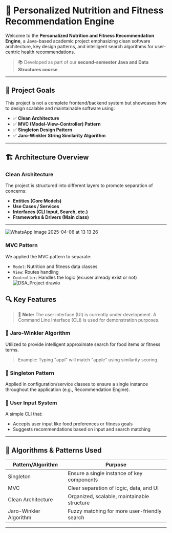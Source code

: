 # 🥗 Personalized Nutrition and Fitness Recommendation Engine

Welcome to the **Personalized Nutrition and Fitness Recommendation Engine**, a Java-based academic project emphasizing clean software architecture, key design patterns, and intelligent search algorithms for user-centric health recommendations.

> 📚 Developed as part of our **second-semester Java and Data Structures course**.

---

## 🚀 Project Goals

This project is not a complete frontend/backend system but showcases how to design scalable and maintainable software using:

- ✅ **Clean Architecture**
- ✅ **MVC (Model-View-Controller) Pattern**
- ✅ **Singleton Design Pattern**
- ✅ **Jaro-Winkler String Similarity Algorithm**

---

## 🏗️ Architecture Overview

### Clean Architecture
The project is structured into different layers to promote separation of concerns:

- **Entities (Core Models)**
- **Use Cases / Services**
- **Interfaces (CLI Input, Search, etc.)**
- **Frameworks & Drivers (Main class)**
- ---
![WhatsApp Image 2025-04-06 at 13 13 26](https://github.com/user-attachments/assets/151e4a84-5d4d-42d2-aaf3-2205e551df0e)

### MVC Pattern
We applied the MVC pattern to separate:
- `Model`: Nutrition and fitness data classes
- `View`: Routes handling 
- `Controller`: Handles the logic (ex:user already exist or not)
![DSA_Project drawio](https://github.com/user-attachments/assets/705897a5-6493-44b6-89be-1e112f727a87)





## 🔍 Key Features

> 🧪 **Note:** The user interface (UI) is currently under development. A Command Line Interface (CLI) is used for demonstration purposes.

### 🔸 Jaro-Winkler Algorithm
Utilized to provide intelligent approximate search for food items or fitness terms.  
> Example: Typing "appl" will match "apple" using similarity scoring.

### 🔸 Singleton Pattern
Applied in configuration/service classes to ensure a single instance throughout the application (e.g., Recommendation Engine).

### 🔸 User Input System
A simple CLI that:
- Accepts user input like food preferences or fitness goals
- Suggests recommendations based on input and search matching

---

## 🧠 Algorithms & Patterns Used

| Pattern/Algorithm       | Purpose                                      |
|-------------------------|----------------------------------------------|
| Singleton               | Ensure a single instance of key components   |
| MVC                     | Clear separation of logic, data, and UI      |
| Clean Architecture      | Organized, scalable, maintainable structure  |
| Jaro-Winkler Algorithm  | Fuzzy matching for more user-friendly search |

---


